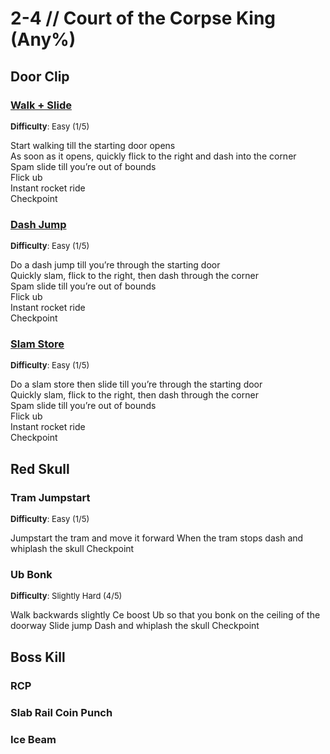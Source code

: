 # 2-4 // Court of the Corpse King (Any%)


## Door Clip

### [Walk + Slide]()
<font size="2">
    <b>Difficulty</b>: Easy (1/5)
</font>

Start walking till the starting door opens <br/>
As soon as it opens, quickly flick to the right and dash into the corner <br/>
Spam slide till you’re out of bounds <br/>
Flick ub <br/>
Instant rocket ride <br/>
Checkpoint

### [Dash Jump]()
<font size="2">
    <b>Difficulty</b>: Easy (1/5)
</font>

Do a dash jump till you’re through the starting door <br/>
Quickly slam, flick to the right, then dash through the corner <br/>
Spam slide till you’re out of bounds <br/>
Flick ub <br/>
Instant rocket ride <br/>
Checkpoint

### [Slam Store]()
<font size="2">
    <b>Difficulty</b>: Easy (1/5)
</font>

Do a slam store then slide till you’re through the starting door <br/>
Quickly slam, flick to the right, then dash through the corner <br/>
Spam slide till you’re out of bounds <br/>
Flick ub <br/>
Instant rocket ride <br/>
Checkpoint


## Red Skull

### Tram Jumpstart
<font size="2">
    <b>Difficulty</b>: Easy (1/5)
</font>

Jumpstart the tram and move it forward
When the tram stops dash and whiplash the skull
Checkpoint

### Ub Bonk
<font size="2">
    <b>Difficulty</b>: Slightly Hard (4/5)
</font>

Walk backwards slightly
Ce boost
Ub so that you bonk on the ceiling of the doorway
Slide jump
Dash and whiplash the skull
Checkpoint

## Boss Kill

### RCP

### Slab Rail Coin Punch

### Ice Beam
